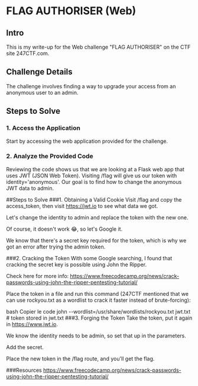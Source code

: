 # FLAG AUTHORISER (Web)

## Intro

This is my write-up for the Web challenge "FLAG AUTHORISER" on the CTF site 247CTF.com.

## Challenge Details

The challenge involves finding a way to upgrade your access from an anonymous user to an admin.

## Steps to Solve

### 1. Access the Application

Start by accessing the web application provided for the challenge.

### 2. Analyze the Provided  Code



Reviewing the code shows us that we are looking at a Flask web app that uses JWT (JSON Web Token). Visiting /flag will give us our token with identity='anonymous'. Our goal is to find how to change the anonymous JWT data to admin.

##Steps to Solve
###1. Obtaining a Valid Cookie
Visit /flag and copy the access_token, then visit https://jwt.io to see what data we got.

Let's change the identity to admin and replace the token with the new one.

Of course, it doesn't work 😂, so let's Google it.

We know that there's a secret key required for the token, which is why we got an error after trying the admin token.

###2. Cracking the Token
With some Google searching, I found that cracking the secret key is possible using John the Ripper.

Check here for more info: https://www.freecodecamp.org/news/crack-passwords-using-john-the-ripper-pentesting-tutorial/

Place the token in a file and run this command (247CTF mentioned that we can use rockyou.txt as a wordlist to crack it faster instead of brute-forcing):

bash
Copier le code
john --wordlist=/usr/share/wordlists/rockyou.txt jwt.txt  # token stored in jwt.txt
###3. Forging the Token
Take the token, put it again in https://www.jwt.io.

We know the identity needs to be admin, so set that up in the parameters.

Add the secret.

Place the new token in the /flag route, and you'll get the flag.

###Resources
https://www.freecodecamp.org/news/crack-passwords-using-john-the-ripper-pentesting-tutorial/
